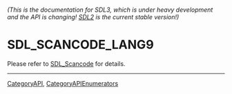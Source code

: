 ###### (This is the documentation for SDL3, which is under heavy development and the API is changing! [SDL2](https://wiki.libsdl.org/SDL2/) is the current stable version!)
# SDL_SCANCODE_LANG9

Please refer to [SDL_Scancode](SDL_Scancode) for details.

----
[CategoryAPI](CategoryAPI), [CategoryAPIEnumerators](CategoryAPIEnumerators)

